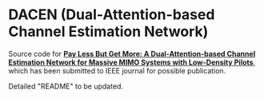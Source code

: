 # DACEN (Dual-Attention-based Channel Estimation Network)
Source code for **[Pay Less But Get More: A Dual-Attention-based Channel Estimation Network for Massive MIMO Systems with Low-Density Pilots](https://arxiv.org/abs/2303.00986)**, which has been submitted to IEEE journal for possible publication.

Detailed "README" to be updated.

